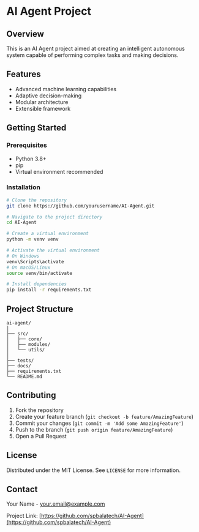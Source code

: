 # AI Agent Project

## Overview
This is an AI Agent project aimed at creating an intelligent autonomous system capable of performing complex tasks and making decisions.

## Features
- Advanced machine learning capabilities
- Adaptive decision-making
- Modular architecture
- Extensible framework

## Getting Started

### Prerequisites
- Python 3.8+
- pip
- Virtual environment recommended

### Installation
```bash
# Clone the repository
git clone https://github.com/yourusername/AI-Agent.git

# Navigate to the project directory
cd AI-Agent

# Create a virtual environment
python -m venv venv

# Activate the virtual environment
# On Windows
venv\Scripts\activate
# On macOS/Linux
source venv/bin/activate

# Install dependencies
pip install -r requirements.txt
```

## Project Structure
```
ai-agent/
│
├── src/
│   ├── core/
│   ├── modules/
│   └── utils/
│
├── tests/
├── docs/
├── requirements.txt
└── README.md
```

## Contributing
1. Fork the repository
2. Create your feature branch (`git checkout -b feature/AmazingFeature`)
3. Commit your changes (`git commit -m 'Add some AmazingFeature'`)
4. Push to the branch (`git push origin feature/AmazingFeature`)
5. Open a Pull Request

## License
Distributed under the MIT License. See `LICENSE` for more information.

## Contact
Your Name - your.email@example.com

Project Link: [https://github.com/spbalatech/AI-Agent](https://github.com/spbalatech/AI-Agent)
